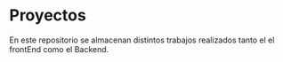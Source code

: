 # Proyectos
En este repositorio se almacenan distintos trabajos realizados tanto el el frontEnd como el Backend.
